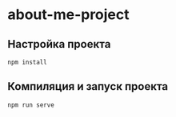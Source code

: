 # about-me-project

## Настройка проекта
```
npm install
```

## Компиляция и запуск проекта
```
npm run serve
```